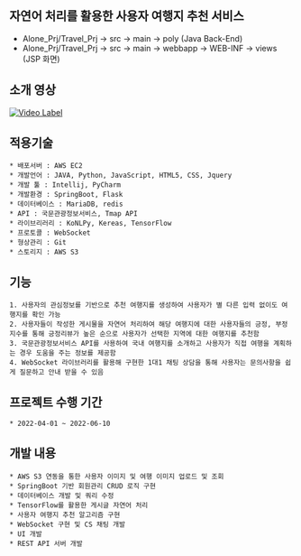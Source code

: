 ## 자연어 처리를 활용한 사용자 여행지 추천 서비스
* Alone_Prj/Travel_Prj -> src -> main -> poly (Java Back-End)
* Alone_Prj/Travel_Prj -> src -> main -> webbapp -> WEB-INF  -> views (JSP 화면)

## 소개 영상

[![Video Label](http://img.youtube.com/vi/'VWqvPEzaoPg'/0.jpg)](https://youtu.be/'VWqvPEzaoPg')

## 적용기술
```
* 배포서버 : AWS EC2
* 개발언어 : JAVA, Python, JavaScript, HTML5, CSS, Jquery
* 개발 툴 : Intellij, PyCharm
* 개발환경 : SpringBoot, Flask
* 데이터베이스 : MariaDB, redis
* API : 국문관광정보서비스, Tmap API
* 라이브리러리 : KoNLPy, Kereas, TensorFlow
* 프로토콜 : WebSocket
* 형상관리 : Git
* 스토리지 : AWS S3
```

## 기능

```
1. 사용자의 관심정보를 기반으로 추천 여행지를 생성하여 사용자가 별 다른 입력 없이도 여행지를 확인 가능
2. 사용자들이 작성한 게시물을 자연어 처리하여 해당 여행지에 대한 사용자들의 긍정, 부정 지수를 통해 긍정리뷰가 높은 순으로 사용자가 선택한 지역에 대한 여행지를 추천함
3. 국문관광정보서비스 API를 사용하여 국내 여행지를 소개하고 사용자가 직접 여행을 계획하는 경우 도움을 주는 정보를 제공함
4. WebSocket 라이브러리를 활용해 구현한 1대1 채팅 상담을 통해 사용자는 문의사항을 쉽게 질문하고 안내 받을 수 있음
```

## 프로젝트 수행 기간
```
* 2022-04-01 ~ 2022-06-10
```

## 개발 내용
```
* AWS S3 연동을 통한 사용자 이미지 및 여행 이미지 업로드 및 조회
* SpringBoot 기반 회원관리 CRUD 로직 구현
* 데이터베이스 개발 및 쿼리 수정
* TensorFlow를 활용한 게시글 자연어 처리
* 사용자 여행지 추천 알고리즘 구현
* WebSocket 구현 및 CS 채팅 개발
* UI 개발
* REST API 서버 개발
```

